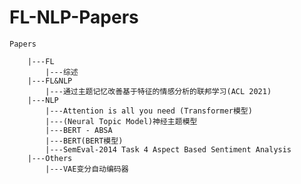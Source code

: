 # FL-NLP-Papers

    Papers
    
        |---FL
            |---综述
        |---FL&NLP
            |---通过主题记忆改善基于特征的情感分析的联邦学习(ACL 2021)
        |---NLP
            |---Attention is all you need (Transformer模型)
            |---(Neural Topic Model)神经主题模型
            |---BERT - ABSA
            |---BERT(BERT模型)
            |---SemEval-2014 Task 4 Aspect Based Sentiment Analysis
        |---Others
            |---VAE变分自动编码器

